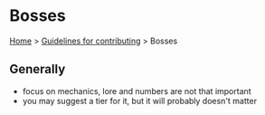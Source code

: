 # Bosses

[Home](../README.md) > [Guidelines for contributing](guidelines.md) > Bosses

## Generally

- focus on mechanics, lore and numbers are not that important
- you may suggest a tier for it, but it will probably doesn't matter
